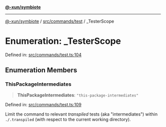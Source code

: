 [**@-xun/symbiote**](../../../../README.md)

***

[@-xun/symbiote](../../../../README.md) / [src/commands/test](../README.md) / \_TesterScope

# Enumeration: \_TesterScope

Defined in: [src/commands/test.ts:104](https://github.com/Xunnamius/symbiote/blob/15d3444639e5919af49429f7c60a387a77f22b82/src/commands/test.ts#L104)

## Enumeration Members

### ThisPackageIntermediates

> **ThisPackageIntermediates**: `"this-package-intermediates"`

Defined in: [src/commands/test.ts:109](https://github.com/Xunnamius/symbiote/blob/15d3444639e5919af49429f7c60a387a77f22b82/src/commands/test.ts#L109)

Limit the command to relevant _transpiled_ tests (aka "intermediates")
within `./.transpiled` (with respect to the current working directory).
